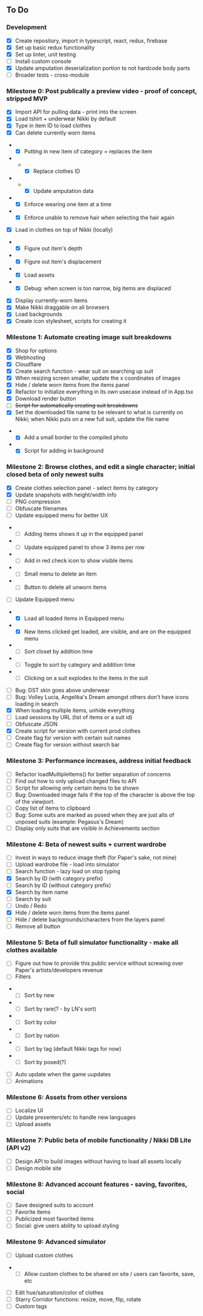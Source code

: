 ## To Do

### Development
- [X] Create repository, import in typescript, react, redux, firebase
- [X] Set up basic redux functionality
- [x] Set up linter, unit testing
- [ ] Install custom console
- [x] Update amputation deserialization portion to not hardcode body parts
- [ ] Broader tests - cross-module

### Milestone 0: Post publically a preview video - proof of concept, stripped MVP
- [x] Import API for pulling data - print into the screen
- [x] Load tshirt + underwear Nikki by default
- [x] Type in item ID to load clothes
- [x] Can delete currently worn items
- - [x] Putting in new item of category = replaces the item
- - - [x] Replace clothes ID
- - - [x] Update amputation data
- - [x] Enforce wearing one item at a time
- - [x] Enforce unable to remove hair when selecting the hair again
- [x] Load in clothes on top of Nikki (locally)
- - [x] Figure out item's depth
- - [x] Figure out item's displacement
- - [x] Load assets
- - [x] Debug: when screen is too narrow, big items are displaced
- [x] Display currently-worn items
- [x] Make Nikki draggable on all browsers
- [x] Load backgrounds
- [x] Create icon stylesheet, scripts for creating it

### Milestone 1: Automate creating image suit breakdowns
- [x] Shop for options
- [x] Webhosting
- [x] Cloudflare
- [x] Create search function - wear suit on searching up suit
- [x] When resizing screen smaller, update the x coordinates of images
- [x] Hide / delete worn items from the items panel
- [x] Refactor to initialize everything in its own usecase instead of in App.tsx
- [x] Download render button
- [ ] ~~Script for automatically creating suit breakdowns~~
- [x] Set the downloaded file name to be relevant to what is currently on Nikki; when Nikki puts on a new full suit, update the file name
- - [x] Add a small border to the compiled photo
- - [x] Script for adding in background

### Milestone 2: Browse clothes, and edit a single character; initial closed beta of only newest suits
- [x] Create clothes selection panel - select items by category
- [x] Update snapshots with height/width info
- [ ] PNG compression
- [ ] Obfuscate filenames
- [ ] Update equipped menu for better UX
- - [ ] Adding items shows it up in the equipped panel
- - [ ] Update equipped panel to show 3 items per row
- - [ ] Add in red check icon to show visible items
- - [ ] Small menu to delete an item
- - [ ] Button to delete all unworn items
- [ ] Update Equipped menu
- - [x] Load all loaded items in Equipped menu
- - [x] New items clicked get loaded, are visible, and are on the equipped menu
- - [ ] Sort closet by addition time
- - [ ] Toggle to sort by category and addition time
- - [ ] Clicking on a suit explodes to the items in the suit
- [ ] Bug: DST skin goes above underwear
- [ ] Bug: Volley Lucia, Angelika's Dream amongst others don't have icons loading in search
- [x] When loading multiple items, unhide everything
- [ ] Load sessions by URL (list of items or a suit id)
- [ ] Obfuscate JSON
- [x] Create script for version with current prod clothes
- [ ] Create flag for version with certain suit names
- [ ] Create flag for version without search bar

### Milestone 3: Performance increases, address initial feedback
- [ ] Refactor loadMultipleItems() for better separation of concerns
- [ ] Find out how to only upload changed files to API
- [ ] Script for allowing only certain items to be shown
- [ ] Bug: Downloaded image fails if the top of the character is above the top of the viewport.
- [ ] Copy list of items to clipboard
- [ ] Bug: Some suits are marked as posed when they are just alts of unposed suits (example: Pegasus's Dream)
- [ ] Display only suits that are visible in Achievements section

### Milestone 4: Beta of newest suits + current wardrobe
- [ ] Invest in ways to reduce image theft (for Paper's sake, not mine)
- [ ] Upload wardrobe file - load into simulator
- [ ] Search function - lazy load on stop typing
- [x] Search by ID (with category prefix)
- [ ] Search by ID (without category prefix)
- [x] Search by item name
- [ ] Search by suit
- [ ] Undo / Redo
- [x] Hide / delete worn items from the items panel
- [ ] Hide / delete backgrounds/characters from the layers panel
- [ ] Remove all button

### Milestone 5: Beta of full simulator functionality - make all clothes available
- [ ] Figure out how to provide this public service without screwing over Paper's artists/developers revenue
- [ ] Filters
- - [ ] Sort by new
- - [ ] Sort by rare(? - by LN's sort)
- - [ ] Sort by color
- - [ ] Sort by nation
- - [ ] Sort by tag (default Nikki tags for now)
- - [ ] Sort by posed(?)
- [ ] Auto update when the game uupdates
- [ ] Animations

### Milestone 6: Assets from other versions
- [ ] Localize UI
- [ ] Update presenters/etc to handle new languages
- [ ] Upload assets

### Milestone 7: Public beta of mobile functionality / Nikki DB Lite (API v2)
- [ ] Design API to build images without having to load all assets locally
- [ ] Design mobile site

### Milestone 8: Advanced account features - saving, favorites, social
- [ ] Save designed suits to account
- [ ] Favorite items
- [ ] Publicized most favorited items
- [ ] Social: give users ability to upload styling

### Milestone 9: Advanced simulator
- [ ] Upload custom clothes
- - [ ] Allow custom clothes to be shared on site / users can favorite, save, etc
- [ ] Edit hue/saturation/color of clothes
- [ ] Starry Corridor functions: resize, move, flip, rotate
- [ ] Custom tags